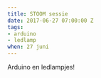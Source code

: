 ```yaml
---
title: STOOM sessie
date: 2017-06-27 07:00:00 Z
tags:
- arduino
- ledlamp
when: 27 juni
---
```


Arduino en ledlampjes!
